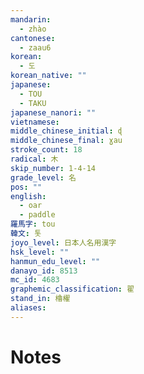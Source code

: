 ```yaml
---
mandarin:
  - zhào
cantonese:
  - zaau6
korean:
  - 도
korean_native: ""
japanese:
  - TOU
  - TAKU
japanese_nanori: ""
vietnamese:
middle_chinese_initial: ɖ
middle_chinese_final: ɣau
stroke_count: 18
radical: 木
skip_number: 1-4-14
grade_level: 名
pos: ""
english:
  - oar
  - paddle
羅馬字: tou
韓文: 톳
joyo_level: 日本人名用漢字
hsk_level: ""
hanmun_edu_level: ""
danayo_id: 8513
mc_id: 4683
graphemic_classification: 翟
stand_in: 櫓櫂
aliases:
---
```


# Notes
